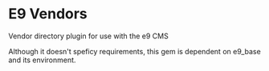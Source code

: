 E9 Vendors
============

Vendor directory plugin for use with the e9 CMS

Although it doesn't speficy requirements, this gem is dependent on e9_base and its environment.
